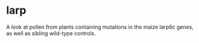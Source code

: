 # larp
A look at pollen from plants containing mutations in the maize larp6c genes, as well as sibling wild-type controls.